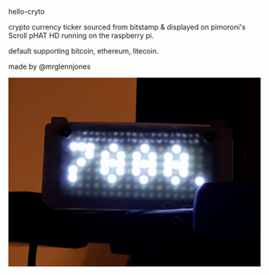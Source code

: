 hello-cryto

crypto currency ticker sourced from bitstamp & displayed on pimoroni's Scroll pHAT HD running on the raspberry pi.

default supporting bitcoin, ethereum, litecoin.

made by @mrglennjones

![hello-crypto](20171115_112505.jpg)


